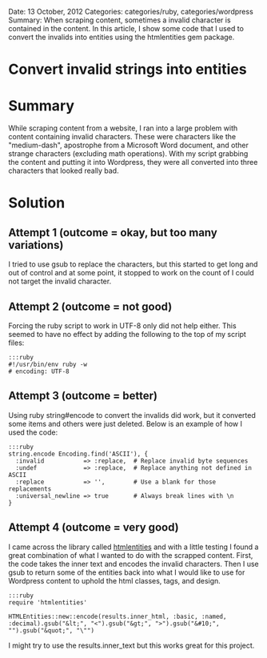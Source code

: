 Date: 13 October, 2012
Categories: categories/ruby, categories/wordpress
Summary: When scraping content, sometimes a invalid character is contained in the content. In this article, I show some code that I used to convert the invalids into entities using the htmlentities gem package.

# Convert invalid strings into entities

# Summary

While scraping content from a website, I ran into a large problem with content containing invalid characters. These were characters like the "medium-dash", apostrophe from a Microsoft Word document, and other strange characters (excluding math operations). With my script grabbing the content and putting it into Wordpress, they were all converted into three characters that looked really bad.

# Solution

## Attempt 1 (outcome = okay, but too many variations)

I tried to use gsub to replace the characters, but this started to get long and out of control and at some point, it stopped to work on the count of I could not target the invalid character.

## Attempt 2 (outcome = not good)

Forcing the ruby script to work in UTF-8 only did not help either. This seemed to have no effect by adding the following to the top of my script files:

    :::ruby
    #!/usr/bin/env ruby -w
    # encoding: UTF-8

## Attempt 3 (outcome = better)

Using ruby string#encode to convert the invalids did work, but it converted some items and others were just deleted. Below is an example of how I used the code:

    :::ruby
    string.encode Encoding.find('ASCII'), {
      :invalid           => :replace,  # Replace invalid byte sequences
      :undef             => :replace,  # Replace anything not defined in ASCII
      :replace           => '',        # Use a blank for those replacements
      :universal_newline => true       # Always break lines with \n
    }

## Attempt 4 (outcome = very good)

I came across the library called [htmlentities][1] and with a little testing I found a great combination of what I wanted to do with the scrapped content. First, the code takes the inner text and encodes the invalid characters. Then I use gsub to return some of the entities back into what I would like to use for Wordpress content to uphold the html classes, tags, and design.

    :::ruby
    require 'htmlentities'
    
    HTMLEntities::new::encode(results.inner_html, :basic, :named, :decimal).gsub("&lt;", "<").gsub("&gt;", ">").gsub("&#10;", "").gsub("&quot;", "\"")
    
I might try to use the results.inner_text but this works great for this project.

[1]: http://htmlentities.rubyforge.org/ "Html Entities"